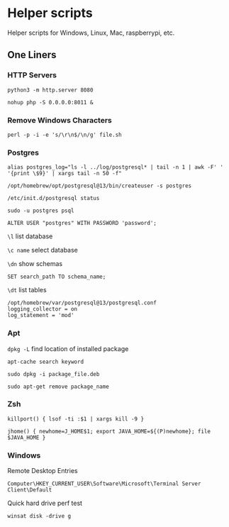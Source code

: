 # Helper scripts

Helper scripts for Windows, Linux, Mac, raspberrypi, etc.

## One Liners

### HTTP Servers

`python3 -m http.server 8080`

`nohup php -S 0.0.0.0:8011 &`

### Remove Windows Characters
`perl -p -i -e 's/\r\n$/\n/g' file.sh`

### Postgres
`alias postgres_log="ls -l ../log/postgresql* | tail -n 1 | awk -F' ' '{print \$9}' | xargs tail -n 50 -f"`

`/opt/homebrew/opt/postgresql@13/bin/createuser -s postgres`

`/etc/init.d/postgresql status`

`sudo -u postgres psql`

`ALTER USER "postgres" WITH PASSWORD 'password';`

`\l` list database

`\c name` select database

`\dn` show schemas

`SET search_path TO schema_name;`

`\dt` list tables

```
/opt/homebrew/var/postgresql@13/postgresql.conf
logging_collector = on
log_statement = 'mod'
```

### Apt
`dpkg -L` find location of installed package

`apt-cache search keyword`

`sudo dpkg -i package_file.deb` 

`sudo apt-get remove package_name`

### Zsh
`killport() { lsof -ti :$1 | xargs kill -9 }`

`jhome() { newhome=J_HOME$1; export JAVA_HOME=${(P)newhome}; file $JAVA_HOME }`

### Windows 
Remote Desktop Entries

`Computer\HKEY_CURRENT_USER\Software\Microsoft\Terminal Server Client\Default`

Quick hard drive perf test

`winsat disk -drive g`

